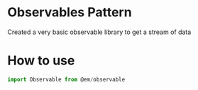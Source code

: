 # Observables Pattern
Created a very basic observable library to get a stream of data

# How to use

```js
import Observable from @em/observable
```